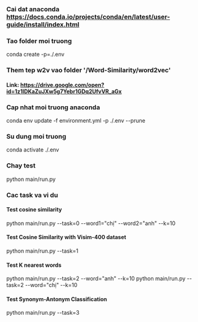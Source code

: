 ### Cai dat anaconda https://docs.conda.io/projects/conda/en/latest/user-guide/install/index.html

### Tao folder moi truong
conda create -p=./.env

### Them tep w2v vao folder '/Word-Similarity/word2vec'
#### Link: https://drive.google.com/open?id=1z1IDKaZuJXw5g7Yebr1GDq2UfvVR_aGx

### Cap nhat moi truong anaconda
conda env update -f environment.yml -p ./.env --prune

### Su dung moi truong
conda activate ./.env

### Chay test
python main/run.py

### Cac task va vi du
#### Test cosine similarity
python main/run.py --task=0 --word1="chị" --word2="anh" --k=10 

#### Test Cosine Similarity with Visim-400 dataset
python main/run.py --task=1 

#### Test K nearest words
python main/run.py --task=2 --word="anh" --k=10 
python main/run.py --task=2 --word="chị" --k=10 

#### Test Synonym-Antonym Classification
python main/run.py --task=3
